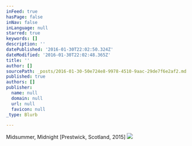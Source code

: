 ```yaml
---
inFeed: true
hasPage: false
inNav: false
inLanguage: null
starred: true
keywords: []
description: ''
datePublished: '2016-01-30T22:02:50.324Z'
dateModified: '2016-01-30T22:02:48.365Z'
title: ''
author: []
sourcePath: _posts/2016-01-30-50e724e8-9978-4510-9aac-29de7f6e2af2.md
published: true
authors: []
publisher:
  name: null
  domain: null
  url: null
  favicon: null
_type: Blurb

---
```

Midsummer, Midnight \[Prestwick, Scotland, 2015\]
![](https://the-grid-user-content.s3-us-west-2.amazonaws.com/515ebb01-bc25-4e0b-aa5c-2c5835bf595a.JPG)